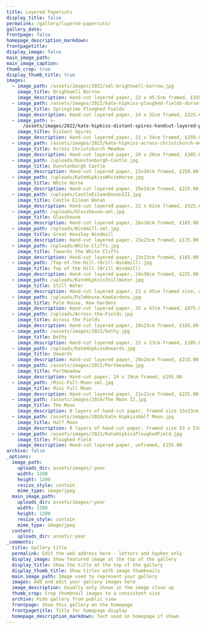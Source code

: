 ```yaml
---
title: Layered Papercuts
display_title: false
permalink: /gallery/layered-papercuts/
gallery_date:
frontpage: false
homepage_description_markdown:
frontpagetitle:
display_image: false
main_image_path:
main_image_caption:
thumb_crop: true
display_thumb_title: true
images:
  - image_path: /assets/images/2022/sml-brightwell-barrow.jpg
    image_title: Brightwell Barrow
    image_description: Hand-cut layered paper, 23 x 45.5cm framed, £350.00
  - image_path: /assets/images/2022/kate-hipkiss-ploughed-fields-dorset-sml.jpg
    image_title: Springtime Ploughed Fields
    image_description: Hand-cut layered paper, 24 x 32cm framed, £325.00
  - image_path: >-
      /assets/images/2022/kate-hipkiss-distant-spires-handcut-layered-paper-23x34cm-295-00.jpg
    image_title: Distant Spires
    image_description: Hand-cut layered paper, 21 x 34cm framed, £250.00
  - image_path: /assets/images/2022/kate-hipkiss-across-christchurch-meadow.jpg
    image_title: Across Christchurch Meadow
    image_description: Hand-cut layered paper, 28 x 28cm framed, £385.00
  - image_path: /uploads/Dunstanburgh-Castle.jpg
    image_title: Dunstanburgh Castle
    image_description: Hand-cut layered paper, 23x34cm framed, £250.00
  - image_path: /uploads/KateHipkissWhiteHorse.jpg
    image_title: White Horse
    image_description: Hand-cut layered paper, 29x24cm framed, £215.00
  - image_path: /uploads/CastleEileanDonanIII.jpg
    image_title: Castle Eilean Donan
    image_description: Hand-cut layered paper, 21 x 61cm framed, £525.00
  - image_path: /uploads/Glasshouse-sml.jpg
    image_title: Glasshouse
    image_description: Hand-cut layered paper, 26x18cm framed, £185.00
  - image_path: /uploads/Windmill-sml.jpg
    image_title: Great Haseley Windmill
    image_description: Hand-cut layered paper, 23x23cm framed, £175.00
  - image_path: /uploads/White-Cliffs.jpg
    image_title: Towards the White Cliffs
    image_description: Hand-cut layered paper, 23x23cm framed, £185.00
  - image_path: /Top-of.the-Hill-(Brill-Windmill).jpg
    image_title: Top of the Hill (Brill Windmill)
    image_description: Hand-cut layered paper, 24x30cm framed, £225.00
  - image_path: /uploads/KateHipkissStillWater.jpg
    image_title: Still Water
    image_description: Hand-cut layered paper, 21 x 45cm framed size, £295.00
  - image_path: /uploads/PalmHouse.KewGardens.jpg
    image_title: Palm House, Kew Gardens
    image_description: Hand-cut layered paper, 35 x 47cm framed, £875.00
  - image_path: /uploads/Across-the-Fields.jpg
    image_title: Across the Fields
    image_description: Hand-cut layered paper, 18x23cm framed, £185.00
  - image_path: /assets/images/2022/bothy.jpg
    image_title: Bothy
    image_description: Hand-cut layered paper, 23 x 23cm framed, £185.00
  - image_path: /uploads/KateHipkissOnwards.jpg
    image_title: Onwards
    image_description: Hand-cut layered paper, 29x24cm framed, £215.00
  - image_path: /assets/images/2021/Portmeadow.jpg
    image_title: Portmeadow
    image_description: Hand-cut paper, 24 x 29cm framed, £195.00
  - image_path: /Mini-Full-Moon-sml.jpg
    image_title: Mini Full Moon
    image_description: Hand-cut layered paper, 21x21cm framed, £225.00
  - image_path: /assets/images/2019/The Moon II.jpg
    image_title: The Moon
    image_description: 8 layers of hand-cut paper, framed size 33x33cm, £725.00
  - image_path: /assets/images/2020/Kate HipkissHalf Moon.jpg
    image_title: Half Moon
    image_description: 8 layers of hand-cut paper, framed size 53 x 53cm, £1,250.00
  - image_path: /assets/images/2021/KateHipkissPloughedField.jpg
    image_title: Ploughed Field
    image_description: Hand-cut layered paper, unframed, £155.00
archive: false
_options:
  image_path:
    uploads_dir: assets/images/:year
    width: 1200
    height: 1200
    resize_style: contain
    mime_type: image/jpeg
  main_image_path:
    uploads_dir: assets/images/:year
    width: 1200
    height: 1200
    resize_style: contain
    mime_type: image/jpeg
  content:
    uploads_dir: assets/:year
_comments:
  title: Gallery title
  permalink: Edit the web address here - letters and hyphen only
  display_image: Show featured image at the top of the gallery
  display_title: Show the title at the top of the gallery
  display_thumb_title: Show titles with image thumbnails
  main_image_path: Image used to represent your gallery
  images: Add and edit your gallery images here
  image_description: Usually only shown in the image close up
  thumb_crop: Crop thumbnail images to a consistent size
  archive: Hide gallery from public view
  frontpage: Show this gallery on the homepage
  frontpagetitle: Title for homepage display
  homepage_description_markdown: Text used on homepage if shown
---
```


